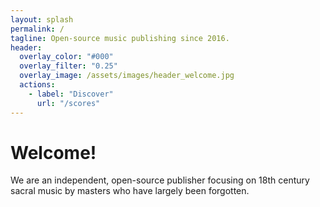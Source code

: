 ```yaml
---
layout: splash
permalink: /
tagline: Open-source music publishing since 2016.
header:
  overlay_color: "#000"
  overlay_filter: "0.25"
  overlay_image: /assets/images/header_welcome.jpg
  actions:
    - label: "Discover"
      url: "/scores"
---
```


# Welcome!

We are an independent, open-source publisher focusing on 18th century sacral music by masters who have largely been forgotten.
